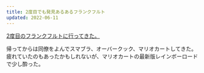 ```yaml
---
title: 2度目でも発見あるあるフランクフルト
updated: 2022-06-11
---
```


[2度目のフランクフルトに行ってきた。](https://sotaro.io/travel/2022-06-11-frankfurt)

帰ってからは同僚をよんでスマブラ、オーバークック、マリオカートしてきた。
疲れていたのもあったかもしれないが、マリオカートの最新版レインボーロードで少し酔った。
